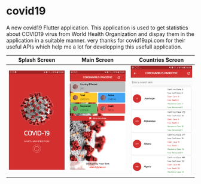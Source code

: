 # covid19

A new covid19 Flutter application.
This application is used to get statistics about COVID19 virus from World Health Organization and dispay them in the application in a suitable manner. very thanks for covid19api.com for their useful APIs which help me a lot for developping this usefull application.


Splash Screen              |  Main Screen              |  Countries Screen
:-------------------------:|:-------------------------:|:-------------------------:
![](https://github.com/aldeebhasan/covid19/blob/master/Screenshots/Screenshot_20200403-235858.png)  | ![](https://github.com/aldeebhasan/covid19/blob/master/Screenshots/Screenshot_20200403-235902.png)  | ![](https://github.com/aldeebhasan/covid19/blob/master/Screenshots/Screenshot_20200403-235907.png)


